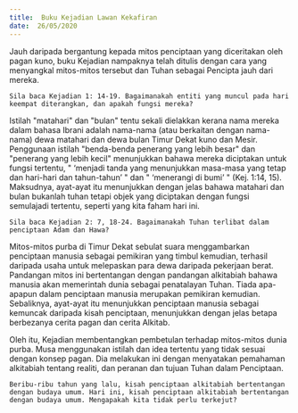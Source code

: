 ```yaml
---
title:  Buku Kejadian Lawan Kekafiran
date:  26/05/2020
---
```


Jauh  daripada bergantung kepada mitos penciptaan yang diceritakan oleh pagan kuno, buku Kejadian nampaknya telah ditulis dengan cara yang menyangkal mitos-mitos tersebut  dan Tuhan  sebagai Pencipta  jauh dari mereka.

`Sila baca Kejadian 1: 14-19. Bagaimanakah entiti yang muncul pada hari keempat diterangkan, dan apakah fungsi mereka?`

Istilah "matahari" dan "bulan" tentu sekali dielakkan kerana nama mereka dalam bahasa Ibrani adalah nama-nama (atau berkaitan dengan nama-nama) dewa matahari dan dewa bulan Timur Dekat kuno dan Mesir. Penggunaan istilah "benda-benda penerang yang lebih besar" dan "penerang yang lebih kecil" menunjukkan bahawa mereka diciptakan untuk fungsi tertentu, " ‘menjadi tanda yang menunjukkan masa-masa yang tetap dan hari-hari dan tahun-tahun’ " dan " ‘menerangi di bumi’ " (Kej. 1:14, 15). Maksudnya, ayat-ayat itu menunjukkan dengan jelas bahawa matahari dan bulan bukanlah tuhan tetapi objek yang diciptakan dengan fungsi semulajadi tertentu, seperti yang kita faham hari ini.

`Sila baca Kejadian 2: 7, 18-24. Bagaimanakah Tuhan terlibat dalam penciptaan Adam dan Hawa?`

Mitos-mitos purba di Timur Dekat sebulat suara menggambarkan penciptaan manusia sebagai pemikiran yang timbul kemudian, terhasil daripada usaha  untuk melepaskan para dewa daripada pekerjaan berat. Pandangan mitos ini bertentangan dengan pandangan alkitabiah bahawa manusia akan memerintah dunia sebagai penatalayan Tuhan. Tiada apa-apapun dalam penciptaan manusia merupakan pemikiran kemudian. Sebaliknya, ayat-ayat itu menunjukkan penciptaan manusia sebagai kemuncak daripada kisah penciptaan, menunjukkan  dengan jelas betapa  berbezanya cerita  pagan dan  cerita Alkitab.

Oleh itu, Kejadian membentangkan pembetulan terhadap mitos-mitos dunia purba. Musa menggunakan istilah dan idea tertentu yang tidak sesuai dengan konsep pagan. Dia melakukan ini  dengan  menyatakan pemahaman alkitabiah tentang realiti, dan peranan dan tujuan Tuhan dalam Penciptaan.

`Beribu-ribu tahun yang lalu, kisah penciptaan alkitabiah bertentangan dengan budaya umum. Hari ini, kisah penciptaan alkitabiah bertentangan dengan budaya umum. Mengapakah kita tidak perlu terkejut?`